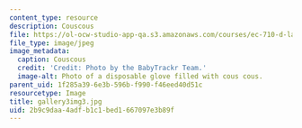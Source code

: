 ```yaml
---
content_type: resource
description: Couscous
file: https://ol-ocw-studio-app-qa.s3.amazonaws.com/courses/ec-710-d-lab-medical-technologies-for-the-developing-world-spring-2010/2b9c9daa4adfb1c1bed1667097e3b89f_gallery3img3.jpg
file_type: image/jpeg
image_metadata:
  caption: Couscous
  credit: 'Credit: Photo by the BabyTrackr Team.'
  image-alt: Photo of a disposable glove filled with cous cous.
parent_uid: 1f285a39-6e3b-596b-f990-f46eed40d51c
resourcetype: Image
title: gallery3img3.jpg
uid: 2b9c9daa-4adf-b1c1-bed1-667097e3b89f
---
```

